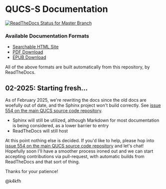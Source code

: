 # QUCS-S Documentation

[![ReadTheDocs Status for Master Branch](https://readthedocs.org/projects/qucs-s-help/badge/?version=latest&style=for-the-badge)](https://qucs-s-help.readthedocs.io/en/latest/?badge=latest)

### Available Documentation Formats
* [Searchable HTML Site](https://qucs-s-help.readthedocs.io/en/latest/)
* [PDF Download](https://qucs-s-help.readthedocs.io/_/downloads/en/latest/pdf/)
* [EPUB Download](https://qucs-s-help.readthedocs.io/_/downloads/en/latest/epub/)

All of the above formats are built automatically from this repository, by ReadTheDocs.

## 02-2025: Starting fresh...

As of February 2025, we're rewriting the docs since the old docs are woefully out of date, and the Sphinx project won't build correctly. See [issue 554 on the main QUCS source code repository](https://github.com/ra3xdh/qucs_s/issues/554).

* Sphinx will still be utilized, although Markdown for most documentation is being considered, as a lower barrier to entry
* ReadTheDocs will still host

At this point nothing else is decided. If you'd like to help, please hop into [issue 554 on the main QUCS source code repository](https://github.com/ra3xdh/qucs_s/issues/554) and let's chat! Hopefully soon I'll have a smoother process ironed out and we can start accepting contributions via pull-request, with automatic builds from ReadTheDocs and that sort of thing.

Thanks for your patience!

@k4kfh
